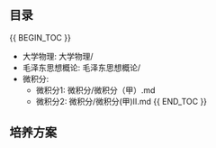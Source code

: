 
## 目录

{{ BEGIN_TOC }}
- 大学物理: 大学物理/
- 毛泽东思想概论: 毛泽东思想概论/
- 微积分: 
  - 微积分1: 微积分/微积分（甲）.md
  - 微积分2: 微积分/微积分(甲)II.md
{{ END_TOC }}


## 培养方案
